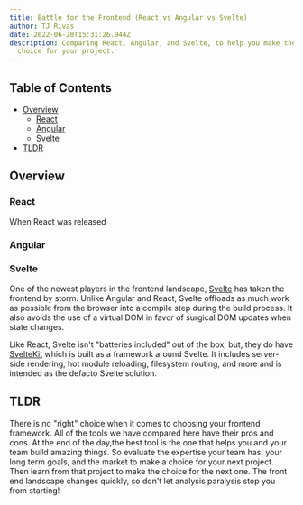 ```yaml
---
title: Battle for the Frontend (React vs Angular vs Svelte)
author: TJ Rivas
date: 2022-06-28T15:31:26.944Z
description: Comparing React, Angular, and Svelte, to help you make the best
  choice for your project.
---
```

## Table of Contents

* [Overview](#overview)
  * [React](#react)
  * [Angular](#angular)
  * [Svelte](#svelte)
* [TLDR](#tldr)

## Overview

### React

When React was released 

### Angular

### Svelte

One of the newest players in the frontend landscape, [Svelte](https://svelte.dev) has taken the frontend by storm. Unlike Angular and React, Svelte offloads as much work as possible from the browser into a compile step during the build process. It also avoids the use of a virtual DOM in favor of surgical DOM updates when state changes. 

Like React, Svelte isn't "batteries included" out of the box, but, they do have [SvelteKit](https://kit.svelte.dev/) which is built as a framework around Svelte. It includes server-side rendering, hot module reloading, filesystem routing, and more and is intended as the defacto Svelte solution.

## TLDR

There is no "right" choice when it comes to choosing your frontend framework. All of the tools we have compared here have their pros and cons. At the end of the day,the best tool is the one that helps you and your team build amazing things. So evaluate the expertise your team has, your long term goals, and the market to make a choice for your next project. Then learn from that project to make the choice for the next one. The front end landscape changes quickly, so don't let analysis paralysis stop you from starting!